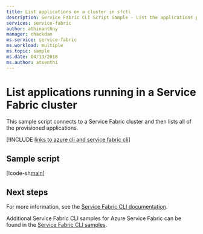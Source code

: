 ```yaml
---
title: List applications on a cluster in sfctl
description: Service Fabric CLI Script Sample - List the applications provisioned on a Service Fabric cluster.
services: service-fabric
author: athinanthny
manager: chackdan
ms.service: service-fabric
ms.workload: multiple
ms.topic: sample
ms.date: 04/13/2018
ms.author: atsenthi
---
```


# List applications running in a Service Fabric cluster

This sample script connects to a Service Fabric cluster and then lists all of the provisioned applications.

[!INCLUDE [links to azure cli and service fabric cli](../../../includes/service-fabric-sfctl.md)]

## Sample script

[!code-sh[main](../../../cli_scripts/service-fabric/list-application/list-application.sh "List provisioned applications from a cluster")]

## Next steps

For more information, see the [Service Fabric CLI documentation](../service-fabric-cli.md).

Additional Service Fabric CLI samples for Azure Service Fabric can be found in the [Service Fabric CLI samples](../samples-cli.md).
